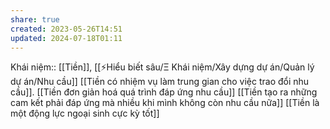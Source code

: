 ```yaml
---
share: true
created: 2023-05-26T14:51
updated: 2024-07-18T01:11
---
```

Khái niệm:: [[Tiền]], [[⚡Hiểu biết sâu/Ξ Khái niệm/Xây dựng dự án/Quản lý dự án/Nhu cầu]]
[[Tiền có nhiệm vụ làm trung gian cho việc trao đổi nhu cầu]]. [[Tiền đơn giản hoá quá trình đáp ứng nhu cầu]]
[[Tiền tạo ra những cam kết phải đáp ứng mà nhiều khi mình không còn nhu cầu nữa]] 
[[Tiền là một động lực ngoại sinh cực kỳ tốt]] 
